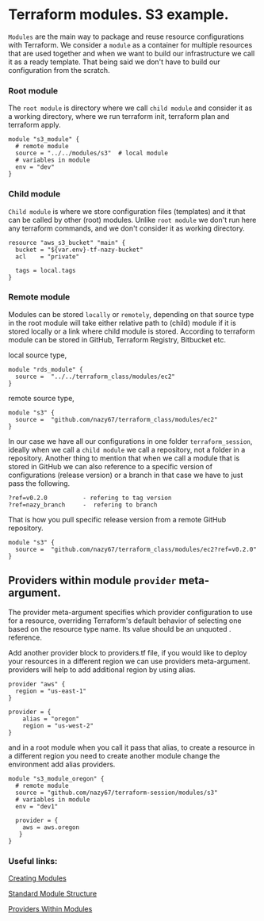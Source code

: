 # Terraform modules. S3 example.

`Modules` are the main way to package and reuse resource configurations with Terraform. We consider a `module` as a container for multiple resources that are used together and when we want to build our infrastructure we call it as a ready template. That being said we don't have to build our configuration from the scratch. 

### Root module

The `root module` is directory where we call `child module` and consider it as a working directory, where we run terraform init, terraform plan and terraform apply.

```
module "s3_module" {
  # remote module
  source = "../../modules/s3"  # local module
  # variables in module
  env = "dev"
}
```

### Child module

`Child module` is where we store configuration files (templates) and it that can be called by other (root) modules. Unlike `root module` we don't run here any terraform commands, and we don't consider it as working directory.

```
resource "aws_s3_bucket" "main" {
  bucket = "${var.env}-tf-nazy-bucket"
  acl    = "private"

  tags = local.tags
}
```

### Remote module

Modules can be stored `locally` or `remotely`, depending on that source type in the root module will take either relative path to (child) module if it is stored locally or a link where child module is stored. According to terraform module can be stored in GitHub, Terraform Registry, Bitbucket etc.

local source type,
```
module "rds_module" {
  source =  "../../terraform_class/modules/ec2"
}
```

remote source type,
```
module "s3" {
  source =  "github.com/nazy67/terraform_class/modules/ec2"
}
```

In our case we have all our configurations in one folder `terraform_session`, ideally when we call a `child module` we call a repository, not a folder in a repository. Another thing to mention that when we call a module that is stored in GitHub we can also reference to a specific version of configurations (release version) or a branch in that case we have to just pass the following.

```
?ref=v0.2.0          - refering to tag version
?ref=nazy_branch     -  refering to branch
```

That is how you pull specific release version from a remote GitHub repository.

```
module "s3" {
  source =  "github.com/nazy67/terraform_class/modules/ec2?ref=v0.2.0"
}
```

## Providers within module `provider` meta-argument.

The provider meta-argument specifies which provider configuration to use for a resource, overriding Terraform's default behavior of selecting one based on the resource type name. Its value should be an unquoted <PROVIDER>.<ALIAS> reference.

Add another provider block to providers.tf file, if you would like to deploy your resources in a different region we can use providers meta-argument. providers will help to add additional region by using alias. 
```
provider "aws" {
  region = "us-east-1"
}

provider = {
    alias = "oregon"
    region = "us-west-2"
}
```

and in a root module when you call it pass that alias, to create a resource in a different region you need to create another module change the environment add alias providers.

```
module "s3_module_oregon" {
  # remote module
  source = "github.com/nazy67/terraform-session/modules/s3"
  # variables in module
  env = "dev1"
  
  provider = {
    aws = aws.oregon
   }
}
```


### Useful links:

[Creating Modules](https://www.terraform.io/docs/language/modules/develop/index.html)

[Standard Module Structure](https://www.terraform.io/docs/language/modules/develop/structure.html)

[Providers Within Modules](https://www.terraform.io/docs/language/modules/develop/providers.html)